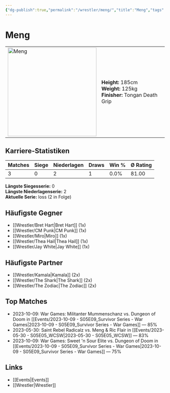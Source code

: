 ```yaml
---
{"dg-publish":true,"permalink":"/wrestler/meng/","title":"Meng","tags":["wrestler"],"noteIcon":""}
---
```



# Meng

<table>
        <tr>
        <td><img src="https://github.com/CptSpaulding1980/choke-slam-wrestling/releases/download/images/Meng.png" width="280" alt="Meng"></td>
        <td>
        <b>Height:</b> 185cm<br>
        <b>Weight:</b> 125kg<br>
        <b>Finisher:</b> Tongan Death Grip<br>
        </td>
        </tr>
        </table>
        
## Karriere-Statistiken

| Matches | Siege | Niederlagen | Draws | Win % | Ø Rating |
|---------|-------|-------------|-------|-------|-----------|
| 3 | 0 | 2 | 1 | 0.0% | 81.00 |

**Längste Siegesserie:** 0<br>**Längste Niederlagenserie:** 2<br>**Aktuelle Serie:** loss (2 in Folge)


## Häufigste Gegner
- [[Wrestler/Bret Hart\|Bret Hart]] (1x)
- [[Wrestler/CM Punk\|CM Punk]] (1x)
- [[Wrestler/Miro\|Miro]] (1x)
- [[Wrestler/Thea Hail\|Thea Hail]] (1x)
- [[Wrestler/Jay White\|Jay White]] (1x)

## Häufigste Partner
- [[Wrestler/Kamala\|Kamala]] (2x)
- [[Wrestler/The Shark\|The Shark]] (2x)
- [[Wrestler/The Zodiac\|The Zodiac]] (2x)

## Top Matches
- 2023-10-09: War Games: Militanter Mummenschanz vs. Dungeon of Doom in [[Events/2023-10-09 - S05E09_Survivor Series - War Games\|2023-10-09 - S05E09_Survivor Series - War Games]] — 85%
- 2023-05-30: Saint Rebel Radicalz vs. Meng & Ric Flair in [[Events/2023-05-30 - S05E05_WCSW\|2023-05-30 - S05E05_WCSW]] — 83%
- 2023-10-09: War Games: Sweet 'n Sour Elite vs. Dungeon of Doom in [[Events/2023-10-09 - S05E09_Survivor Series - War Games\|2023-10-09 - S05E09_Survivor Series - War Games]] — 75%

## Links
- [[Events\|Events]]
- [[Wrestler\|Wrestler]]

